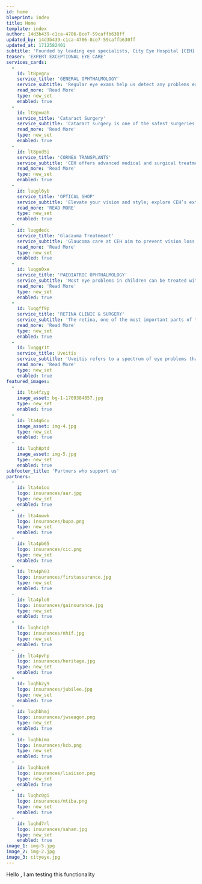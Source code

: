 ```yaml
---
id: home
blueprint: index
title: Home
template: index
author: 14d3b439-c1ca-4786-8ce7-59caffb630ff
updated_by: 14d3b439-c1ca-4786-8ce7-59caffb630ff
updated_at: 1712582401
subtitle: 'Founded by leading eye specialists, City Eye Hospital [CEH] is a premier specialty eye hospital in Kenya dedicated to making quality eye care accessible and affordable for patients of all ages and background across all our branches:'
teaser: 'EXPERT EXCEPTIONAL EYE CARE'
services_cards:
  -
    id: lt8pvgnv
    service_title: 'GENERAL OPHTHALMOLOGY'
    service_subtitle: 'Regular eye exams help us detect any problems early and thus treat any arising diseases and condition with greater success'
    read_more: 'Read More'
    type: new_set
    enabled: true
  -
    id: lt8pvwah
    service_title: 'Cataract Surgery'
    service_subtitle: 'Cataract surgery is one of the safest surgeries. Most cataract procedures take a short time and most patients recover quickly'
    read_more: 'Read More'
    type: new_set
    enabled: true
  -
    id: lt8pxd5i
    service_title: 'CORNEA TRANSPLANTS'
    service_subtitle: 'CEH offers advanced medical and surgical treatment for the various conditions and disorders of the cornea'
    read_more: 'Read More'
    type: new_set
    enabled: true
  -
    id: luqgl6yb
    service_title: 'OPTICAL SHOP'
    service_subtitle: 'Elevate your vision and style; explore CEH’s extensive array of eyewear (glasses, lenses, frames, and sunglasses).'
    read_more: 'READ MORE'
    type: new_set
    enabled: true
  -
    id: luqgdedc
    service_title: 'Glacauma Treatmeant'
    service_subtitle: 'Glaucoma care at CEH aim to prevent vision loss from glaucoma: a leading cause of blindness'
    read_more: 'Read More'
    type: new_set
    enabled: true
  -
    id: luqgn0xe
    service_title: 'PAEDIATRIC OPHTHALMOLOGY'
    service_subtitle: 'Most eye problems in children can be treated without surgery; a few need surgical correction.'
    read_more: 'Read More'
    type: new_set
    enabled: true
  -
    id: luqgff9p
    service_title: 'RETINA CLINIC & SURGERY'
    service_subtitle: 'The retina, one of the most important parts of the eye, can be affected by a range of ailments.'
    read_more: 'Read More'
    type: new_set
    enabled: true
  -
    id: luqggr1t
    service_title: Uveitis
    service_subtitle: 'Uveitis refers to a spectrum of eye problems that involves inflammation of the uvea'
    read_more: 'Read More'
    type: new_set
    enabled: true
featured_images:
  -
    id: lta4fzyg
    image_asset: bg-1-1709384857.jpg
    type: new_set
    enabled: true
  -
    id: lta4g6cu
    image_asset: img-4.jpg
    type: new_set
    enabled: true
  -
    id: luqh8ptd
    image_asset: img-5.jpg
    type: new_set
    enabled: true
subfooter_title: 'Partners who support us'
partners:
  -
    id: lta4o1oo
    logo: insurances/aar.jpg
    type: new_set
    enabled: true
  -
    id: lta4owwk
    logo: insurances/bupa.png
    type: new_set
    enabled: true
  -
    id: lta4pb65
    logo: insurances/cic.png
    type: new_set
    enabled: true
  -
    id: lta4ph03
    logo: insurances/firstassurance.jpg
    type: new_set
    enabled: true
  -
    id: lta4plo0
    logo: insurances/gainsurance.jpg
    type: new_set
    enabled: true
  -
    id: luqhc1gh
    logo: insurances/nhif.jpg
    type: new_set
    enabled: true
  -
    id: lta4pvhp
    logo: insurances/heritage.jpg
    type: new_set
    enabled: true
  -
    id: luqhb2y9
    logo: insurances/jubilee.jpg
    type: new_set
    enabled: true
  -
    id: luqhbhmj
    logo: insurances/jwseagon.png
    type: new_set
    enabled: true
  -
    id: luqhbima
    logo: insurances/kcb.png
    type: new_set
    enabled: true
  -
    id: luqhbze8
    logo: insurances/liaiison.png
    type: new_set
    enabled: true
  -
    id: luqhc0gi
    logo: insurances/mtiba.png
    type: new_set
    enabled: true
  -
    id: luqhd7rl
    logo: insurances/saham.jpg
    type: new_set
    enabled: true
image_1: img-5.jpg
image_2: img-2.jpg
image_3: cityeye.jpg
---
```

Hello , I am testing this functionality

